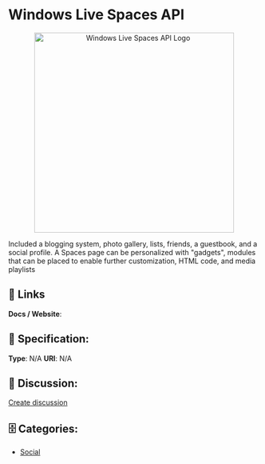 # Windows Live Spaces API
<p align="center">
    <img width="400" src="https://raw.githubusercontent.com/apis-list/apis-list/main/apis/windows-live-spaces-api/logo_256x256.png" alt="Windows Live Spaces API Logo"/>
</p>

Included a blogging system, photo gallery, lists, friends, a guestbook, and a social profile.  A Spaces page can be personalized with "gadgets", modules that can be placed to enable further customization, HTML code, and media playlists

##  🔗 Links
**Docs / Website**: 

## 🧬 Specification:
**Type**:  N/A 
**URI**:  N/A 

## 💬 Discussion:
[Create discussion](https://github.com/apis-list/apis-list/discussions/new)

## 🗄️ Categories:
- [Social](https://github.com/apis-list/apis-list#social)




